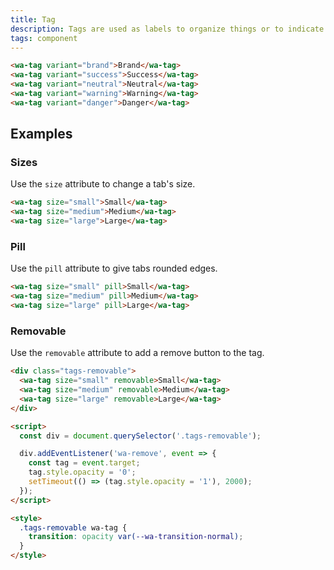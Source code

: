 ```yaml
---
title: Tag
description: Tags are used as labels to organize things or to indicate a selection.
tags: component
---
```


```html {.example}
<wa-tag variant="brand">Brand</wa-tag>
<wa-tag variant="success">Success</wa-tag>
<wa-tag variant="neutral">Neutral</wa-tag>
<wa-tag variant="warning">Warning</wa-tag>
<wa-tag variant="danger">Danger</wa-tag>
```

## Examples

### Sizes

Use the `size` attribute to change a tab's size.

```html {.example}
<wa-tag size="small">Small</wa-tag>
<wa-tag size="medium">Medium</wa-tag>
<wa-tag size="large">Large</wa-tag>
```

### Pill

Use the `pill` attribute to give tabs rounded edges.

```html {.example}
<wa-tag size="small" pill>Small</wa-tag>
<wa-tag size="medium" pill>Medium</wa-tag>
<wa-tag size="large" pill>Large</wa-tag>
```

### Removable

Use the `removable` attribute to add a remove button to the tag.

```html {.example}
<div class="tags-removable">
  <wa-tag size="small" removable>Small</wa-tag>
  <wa-tag size="medium" removable>Medium</wa-tag>
  <wa-tag size="large" removable>Large</wa-tag>
</div>

<script>
  const div = document.querySelector('.tags-removable');

  div.addEventListener('wa-remove', event => {
    const tag = event.target;
    tag.style.opacity = '0';
    setTimeout(() => (tag.style.opacity = '1'), 2000);
  });
</script>

<style>
  .tags-removable wa-tag {
    transition: opacity var(--wa-transition-normal);
  }
</style>
```
